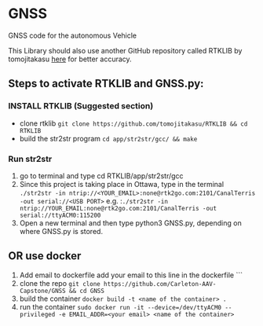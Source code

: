 # GNSS
GNSS code for the autonomous Vehicle

This Library should also use another GitHub repository called RTKLIB by tomojitakasu [here](https://github.com/tomojitakasu/RTKLIB) for better accuracy.
## Steps to activate RTKLIB and GNSS.py:

### INSTALL RTKLIB (Suggested section)
- clone rtklib ```git clone https://github.com/tomojitakasu/RTKLIB && cd RTKLIB```
- build the str2str program ```cd app/str2str/gcc/ && make ```


### Run str2str
1. go to terminal and type cd RTKLIB/app/str2str/gcc
2. Since this project is taking place in Ottawa, type in the terminal ```./str2str -in ntrip://<YOUR_EMAIL>:none@rtk2go.com:2101/CanalTerris -out serial://<USB PORT>``` e.g. :```./str2str -in ntrip://YOUR_EMAIL:none@rtk2go.com:2101/CanalTerris -out serial://ttyACM0:115200```
4. Open a new terminal and then type python3 GNSS.py, depending on where GNSS.py is stored.


## OR use docker

1. Add email to dockerfile add your email to this line in the dockerfile  ```
2.  clone the repo ```git clone https://github.com/Carleton-AAV-Capstone/GNSS && cd GNSS```
3. build the container ```docker build -t <name of the container> .```
4. run the container ```sudo docker run -it --device=/dev/ttyACM0 --privileged -e EMAIL_ADDR=<your email> <name of the container>```
